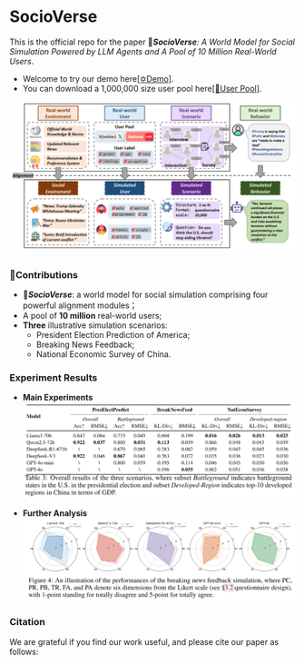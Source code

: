 # SocioVerse
This is the official repo for the paper 🚀***SocioVerse**: A World Model for Social Simulation Powered by LLM Agents and A Pool of 10 Million Real-World Users*. 

- Welcome to try our demo here[\[✡️Demo\]](http://www.fudan-disc.com/socioverse/).
- You can download a 1,000,000 size user pool here[\[🤗User Pool\]](https://huggingface.co/datasets/Lishi0905/SimulateAnything).

![framework](./assets/framework.png)

### 🌟Contributions
- 🚀***SocioVerse***: a world model for social simulation comprising four powerful alignment modules；
- A pool of **10 million** real-world users;
- **Three** illustrative simulation scenarios:
  - President Election Prediction of America;
  - Breaking News Feedback;
  - National Economic Survey of China.

### Experiment Results
- **Main Experiments**
![mainexp](./assets/main_exp.png)

- **Further Analysis**
![furtherana](./assets/news_res5.png)

### Citation
We are grateful if you find our work useful, and please cite our paper as follows:
```

```
